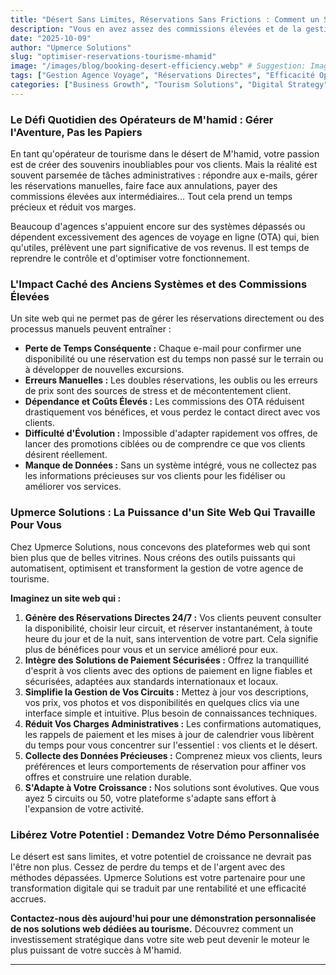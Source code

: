 ```yaml
---
title: "Désert Sans Limites, Réservations Sans Frictions : Comment un Site Web Moderne Peut Libérer le Potentiel de Votre Agence de Tourisme à M'hamid"
description: "Vous en avez assez des commissions élevées et de la gestion manuelle ? Un site web performant signé Upmerce Solutions est la clé pour automatiser vos réservations, réduire les coûts et reprendre le contrôle de votre activité touristique à M'hamid El Ghizlane."
date: "2025-10-09"
author: "Upmerce Solutions"
slug: "optimiser-reservations-tourisme-mhamid"
image: "/images/blog/booking-desert-efficiency.webp" # Suggestion: Image showing digital elements (e.g., booking calendar) overlaid on a desert scene, or a laptop displaying a modern booking interface.
tags: ["Gestion Agence Voyage", "Réservations Directes", "Efficacité Opérationnelle", "Réduction Coûts", "Solutions Web Tourisme", "M'hamid", "Automatisation"]
categories: ["Business Growth", "Tourism Solutions", "Digital Strategy"]
---
```


### Le Défi Quotidien des Opérateurs de M'hamid : Gérer l'Aventure, Pas les Papiers

En tant qu'opérateur de tourisme dans le désert de M'hamid, votre passion est de créer des souvenirs inoubliables pour vos clients. Mais la réalité est souvent parsemée de tâches administratives : répondre aux e-mails, gérer les réservations manuelles, faire face aux annulations, payer des commissions élevées aux intermédiaires... Tout cela prend un temps précieux et réduit vos marges.

Beaucoup d'agences s'appuient encore sur des systèmes dépassés ou dépendent excessivement des agences de voyage en ligne (OTA) qui, bien qu'utiles, prélèvent une part significative de vos revenus. Il est temps de reprendre le contrôle et d'optimiser votre fonctionnement.

### L'Impact Caché des Anciens Systèmes et des Commissions Élevées

Un site web qui ne permet pas de gérer les réservations directement ou des processus manuels peuvent entraîner :

* **Perte de Temps Conséquente :** Chaque e-mail pour confirmer une disponibilité ou une réservation est du temps non passé sur le terrain ou à développer de nouvelles excursions.
* **Erreurs Manuelles :** Les doubles réservations, les oublis ou les erreurs de prix sont des sources de stress et de mécontentement client.
* **Dépendance et Coûts Élevés :** Les commissions des OTA réduisent drastiquement vos bénéfices, et vous perdez le contact direct avec vos clients.
* **Difficulté d'Évolution :** Impossible d'adapter rapidement vos offres, de lancer des promotions ciblées ou de comprendre ce que vos clients désirent réellement.
* **Manque de Données :** Sans un système intégré, vous ne collectez pas les informations précieuses sur vos clients pour les fidéliser ou améliorer vos services.

### Upmerce Solutions : La Puissance d'un Site Web Qui Travaille Pour Vous

Chez Upmerce Solutions, nous concevons des plateformes web qui sont bien plus que de belles vitrines. Nous créons des outils puissants qui automatisent, optimisent et transforment la gestion de votre agence de tourisme.

**Imaginez un site web qui :**

1.  **Génère des Réservations Directes 24/7 :** Vos clients peuvent consulter la disponibilité, choisir leur circuit, et réserver instantanément, à toute heure du jour et de la nuit, sans intervention de votre part. Cela signifie plus de bénéfices pour vous et un service amélioré pour eux.
2.  **Intègre des Solutions de Paiement Sécurisées :** Offrez la tranquillité d'esprit à vos clients avec des options de paiement en ligne fiables et sécurisées, adaptées aux standards internationaux et locaux.
3.  **Simplifie la Gestion de Vos Circuits :** Mettez à jour vos descriptions, vos prix, vos photos et vos disponibilités en quelques clics via une interface simple et intuitive. Plus besoin de connaissances techniques.
4.  **Réduit Vos Charges Administratives :** Les confirmations automatiques, les rappels de paiement et les mises à jour de calendrier vous libèrent du temps pour vous concentrer sur l'essentiel : vos clients et le désert.
5.  **Collecte des Données Précieuses :** Comprenez mieux vos clients, leurs préférences et leurs comportements de réservation pour affiner vos offres et construire une relation durable.
6.  **S'Adapte à Votre Croissance :** Nos solutions sont évolutives. Que vous ayez 5 circuits ou 50, votre plateforme s'adapte sans effort à l'expansion de votre activité.

### Libérez Votre Potentiel : Demandez Votre Démo Personnalisée

Le désert est sans limites, et votre potentiel de croissance ne devrait pas l'être non plus. Cessez de perdre du temps et de l'argent avec des méthodes dépassées. Upmerce Solutions est votre partenaire pour une transformation digitale qui se traduit par une rentabilité et une efficacité accrues.

**Contactez-nous dès aujourd'hui pour une démonstration personnalisée de nos solutions web dédiées au tourisme.** Découvrez comment un investissement stratégique dans votre site web peut devenir le moteur le plus puissant de votre succès à M'hamid.

---
